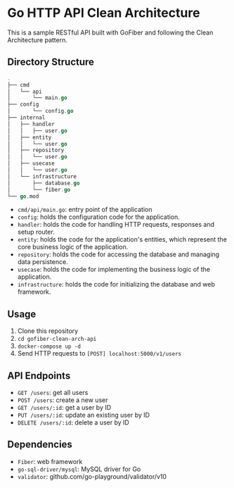 # Go HTTP API Clean Architecture
This is a sample RESTful API built with GoFiber and following the Clean Architecture pattern.

## Directory Structure
```go
.
├── cmd
│   └── api
│       └── main.go
├── config
│       └── config.go
├── internal
│   ├── handler
│   │   ├── user.go
│   ├── entity
│   │   └── user.go
│   ├── repository
│   │   └── user.go
│   ├── usecase
│   │   └── user.go
│   └── infrastructure
│       ├── database.go
│       └── fiber.go
└── go.mod
```

- `cmd/api/main.go`: entry point of the application
- `config`: holds the configuration code for the application.
- `handler`: holds the code for handling HTTP requests, responses and setup router.
- `entity`: holds the code for the application's entities, which represent the core business logic of the application.
- `repository`: holds the code for accessing the database and managing data persistence.
- `usecase`: holds the code for implementing the business logic of the application.
- `infrastructure`: holds the code for initializing the database and web framework.

## Usage
1. Clone this repository
2. `cd gofiber-clean-arch-api`
3. `docker-compose up -d`
4. Send HTTP requests to `[POST] localhost:5000/v1/users`

## API Endpoints
- `GET /users`: get all users
- `POST /users`: create a new user
- `GET /users/:id`: get a user by ID
- `PUT /users/:id`: update an existing user by ID
- `DELETE /users/:id`: delete a user by ID

## Dependencies
- `Fiber`: web framework
- `go-sql-driver/mysql`: MySQL driver for Go
- `validator`: github.com/go-playground/validator/v10